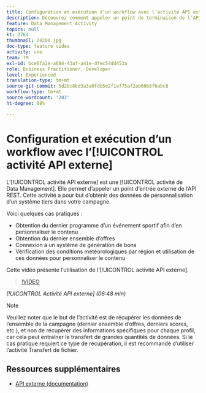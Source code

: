 ```yaml
---
title: Configuration et exécution d’un workflow avec l’activité API externe
description: Découvrez comment appeler un point de terminaison de l’API REST externe pour extraire des données de personnalisation d’un système tiers dans votre campagne.
feature: Data Management Activity
topics: null
kt: 2764
thumbnail: 28200.jpg
doc-type: feature video
activity: use
team: TM
exl-id: bce6fa2e-a684-43af-a41e-dfec54dd453a
role: Business Practitioner, Developer
level: Experienced
translation-type: tm+mt
source-git-commit: 5d2bc8bd3a3a0fdb5e2f1ef75af2ab60b8f6abc8
workflow-type: tm+mt
source-wordcount: '203'
ht-degree: 88%

---
```


# Configuration et exécution d’un workflow avec l’[!UICONTROL activité API externe]

L’[!UICONTROL activité API externe] est une [!UICONTROL activité de Data Management]. Elle permet d’appeler un point d’entrée externe de l’API REST. Cette activité a pour but d’obtenir des données de personnalisation d’un système tiers dans votre campagne.

Voici quelques cas pratiques :

* Obtention du dernier programme d’un événement sportif afin d’en personnaliser le contenu
* Obtention du dernier ensemble d’offres
* Connexion à un système de génération de bons
* Vérification des conditions météorologiques par région et utilisation de ces données pour personnaliser le contenu

Cette vidéo présente l’utilisation de l’[!UICONTROL activité API externe].

>[!VIDEO](https://video.tv.adobe.com/v/28200/?quality=12)

*[!UICONTROL Activité API externe] (06:48 min)*

>[!NOTE]
>
>Veuillez noter que le but de l’activité est de récupérer les données de l’ensemble de la campagne (dernier ensemble d’offres, derniers scores, etc.), et non de récupérer des informations spécifiques pour chaque profil, car cela peut entraîner le transfert de grandes quantités de données. Si le cas pratique requiert ce type de récupération, il est recommandé d’utiliser l’activité Transfert de fichier.

## Ressources supplémentaires

* [API externe (documentation)](https://docs.adobe.com/content/help/fr-FR/campaign-standard/using/managing-processes-and-data/data-management-activities/external-api.html)

